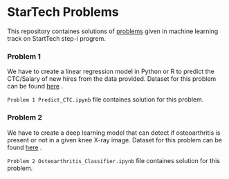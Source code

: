 # StarTech Problems

This repository containes solutions of [problems](https://starttechacademy.com/courses/step-i-ml/lessons/task-2/) given in machine learning track on StartTech step-i progrem.

### Problem 1
We have to create a linear regression model in Python or R to predict the CTC/Salary of new hires from the data provided. Dataset for this problem can be found [here](https://docs.google.com/spreadsheets/d/1bcOXd9dFhgxsmonqC0TtFLQrAKfzxQNL/edit?usp=sharing&ouid=106115340208586563833&rtpof=true&sd=true)
.

`Problem 1 Predict_CTC.ipynb` file containes solution for this problem.

### Problem 2
We have to create a deep learning model that can detect if osteoarthritis is present or not in a given knee X-ray image. Dataset for this problem can be found [here](https://drive.google.com/drive/folders/1y7AO4RHDLYYvjGMlZX2NBTpSFWho1Jyg?usp=sharing)
. 

`Problem 2 Osteoarthritis_Classifier.ipynb` file containes solution for this problem.
